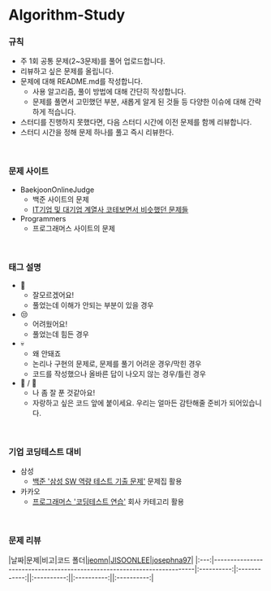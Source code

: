 # Algorithm-Study

### 규칙
* 주 1회 공통 문제(2~3문제)를 풀어 업로드합니다.
* 리뷰하고 싶은 문제를 올립니다.
* 문제에 대해 README.md를 작성합니다.
  * 사용 알고리즘, 풀이 방법에 대해 간단히 작성합니다.
  * 문제를 풀면서 고민했던 부분, 새롭게 알게 된 것들 등 다양한 이슈에 대해 간략하게 적습니다.
* 스터디를 진행하지 못했다면, 다음 스터디 시간에 이전 문제를 함께 리뷰합니다.
* 스터디 시간을 정해 문제 하나를 풀고 즉시 리뷰한다.
<br>

### 문제 사이트
* BaekjoonOnlineJudge
  * 백준 사이트의 문제
  * [IT기업 및 대기업 계열사 코테보면서 비슷했던 문제들](https://www.acmicpc.net/workbook/view/8708)
* Programmers
  * 프로그래머스 사이트의 문제 
<br>

### 태그 설명
* 🤪
  * 잘모르겠어요!
  * 풀었는데 이해가 안되는 부분이 있을 경우
* 😒
  * 어려웠어요!
  * 풀었는데 힘든 경우
* 💀
  * 왜 안돼죠
  * 논리나 구현의 문제로, 문제를 풀기 어려운 경우/막힌 경우
  * 코드를 작성했으나 올바른 답이 나오지 않는 경우/틀린 경우
* 👑 / 💐
  * 나 좀 잘 푼 것같아요!
  * 자랑하고 싶은 코드 앞에 붙이세요. 우리는 얼마든 감탄해줄 준비가 되어있습니다.
<br>

### 기업 코딩테스트 대비
* 삼성
  * [백준 '삼성 SW 역량 테스트 기출 문제'](https://www.acmicpc.net/workbook/view/1152) 문제집 활용
* 카카오
  * [프로그래머스 '코딩테스트 연습'](https://programmers.co.kr/learn/challenges) 회사 카테고리 활용
<br>
 
### 문제 리뷰
<!--|2021-10-00|BOJ [[]](https://www.acmicpc.net/problem/)|||-->
|날짜|문제|비고|코드 폴더|[jeomn](https://github.com/jeomn)|[JISOONLEE](https://github.com/JISOONLEE)|[josephna97](https://github.com/josephna97)|
|:---:|------------------------------------------------------------------------|:----------:|:------------:||:----------:||:----------:||:----------:|
